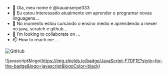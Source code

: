 - 👋 Ola, meu nome é @kauanserpe333
- 👀 Eu estou interessado atualmente em aprender e programar novas linguagens...
- 🌱 No momento estou cursando o ensino médio e aprendendo a mexer no java, scratch e github...
- 💞️ I’m looking to collaborate on ...
- 📫 How to reach me ...


![GitHub](https://img.shields.io/badge/GitHub-100000?style=for-the-badge&logo=github&logoColor=white)




![javascript&logo(https://img.shields.io/badge/JavaScript-F7DF1E?style=for-the-badge&logo=javascript&logoColor=black)
